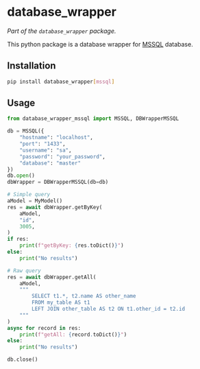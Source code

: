 # database_wrapper

_Part of the `database_wrapper` package._

This python package is a database wrapper for [MSSQL](https://www.microsoft.com/en-us/sql-server/sql-server-downloads) database.

## Installation

```bash
pip install database_wrapper[mssql]
```

## Usage

```python
from database_wrapper_mssql import MSSQL, DBWrapperMSSQL

db = MSSQL({
    "hostname": "localhost",
    "port": "1433",
    "username": "sa",
    "password": "your_password",
    "database": "master"
})
db.open()
dbWrapper = DBWrapperMSSQL(db=db)

# Simple query
aModel = MyModel()
res = await dbWrapper.getByKey(
    aModel,
    "id",
    3005,
)
if res:
    print(f"getByKey: {res.toDict()}")
else:
    print("No results")

# Raw query
res = await dbWrapper.getAll(
    aModel,
    """
        SELECT t1.*, t2.name AS other_name
        FROM my_table AS t1
        LEFT JOIN other_table AS t2 ON t1.other_id = t2.id
    """
)
async for record in res:
    print(f"getAll: {record.toDict()}")
else:
    print("No results")

db.close()
```
